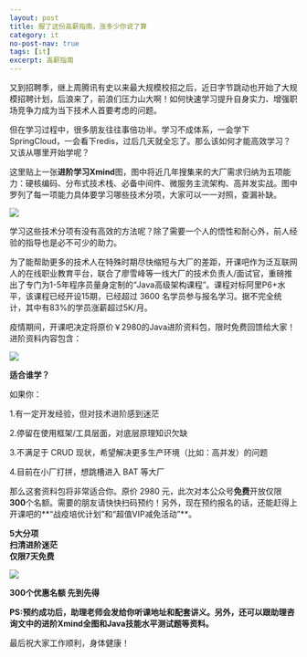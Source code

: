 ```yaml
---
layout: post
title: 服了这份高薪指南，涨多少你说了算
category: it
no-post-nav: true
tags: [it]
excerpt: 高薪指南
---
```


又到招聘季，继上周腾讯有史以来最大规模校招之后，近日字节跳动也开始了大规模招聘计划，后浪来了，前浪们压力山大啊！如何快速学习提升自身实力、增强职场竞争力成为当下技术人首要考虑的问题。

但在学习过程中，很多朋友往往事倍功半。学习不成体系，一会学下SpringCloud，一会看下redis，过后几天就全忘了。那么该如何才能高效学习？又该从哪里开始学呢？


这里贴上一张**进阶学习Xmind**图，图中将近几年搜集来的大厂需求归纳为五项能力：硬核编码、分布式技术栈、必备中间件、微服务主流架构、高并发实战。图中罗列了每一项能力具体要学习哪些技术分项，大家可以一一对照，查漏补缺。

![](https://blog.touchfishes.com/assets/images/2020/it/gaoxin/gaoxin01.jpeg)

学习这些技术分项有没有高效的方法呢？除了需要一个人的悟性和耐心外，前人经验的指导也是必不可少的助力。

为了能帮助更多的技术人在特殊时期尽快缩短与大厂的差距，开课吧作为泛互联网人的在线职业教育平台，联合了廖雪峰等一线大厂的技术负责人/面试官，重磅推出了专门为1-5年程序员量身定制的“Java高级架构课程”。课程对标阿里P6+水平，该课程已经开设15期，已经超过 3600 名学员参与报名学习。据不完全统计，其中有83%的学员涨薪超过5K/月。

疫情期间，开课吧决定将原价￥2980的Java进阶资料包，限时免费回馈给大家！进阶资料内容包含：

![](https://blog.touchfishes.com/assets/images/2020/it/gaoxin/gaoxin02.png)

**适合谁学？**

如果你：

1.有一定开发经验，但对技术进阶感到迷茫

2.停留在使用框架/工具层面，对底层原理知识欠缺

3.不满足于 CRUD 现状，希望解决更多生产环境（比如：高并发）的问题

4.目前在小厂打拼，想跳槽进入 BAT 等大厂


那么这套资料包将非常适合你。原价 2980 元，此次对本公众号**免费**开放仅限**300**个名额。需要的朋友请快快扫码预约！另外，现在预约报名的话，还能赶得上开课吧的**“战疫培优计划”和“超值VIP减免活动”**。

**5大分项**  
**扫清进阶迷茫**  
**仅限7天免费**

![](https://blog.touchfishes.com/assets/images/2020/it/gaoxin/gaoxin03.jpeg)

**300个优惠名额 先到先得**

**PS:预约成功后，助理老师会发给你听课地址和配套讲义。另外，还可以跟助理咨询文中的进阶Xmind全图和Java技能水平测试题等资料。**

最后祝大家工作顺利，身体健康！

